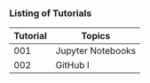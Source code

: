 ### Listing of Tutorials


| Tutorial | Topics            |
| -------- | ------            |
| 001      | Jupyter Notebooks | 
| 002      | GitHub I          |


